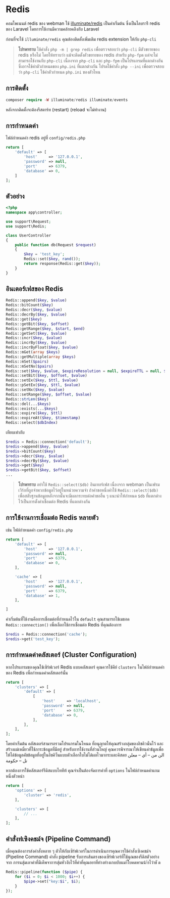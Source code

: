 # Redis

คอมโพเนนต์ redis ของ webman ใช้ [illuminate/redis](https://github.com/illuminate/redis) เป็นค่าเริ่มต้น ซึ่งเป็นไลบรารี redis ของ Laravel โดยการใช้งานมีความคล้ายคลึงกับ Laravel

ก่อนที่จะใช้ `illuminate/redis` คุณต้องติดตั้งเพิ่มเติม redis extension ให้กับ `php-cli`

> **โปรดทราบ** ใช้คำสั่ง `php -m | grep redis` เพื่อตรวจสอบว่า `php-cli` มีตัวขยายของ redis หรือไม่ โดยให้ทราบว่า แม้จะติดตั้งตัวขยายของ redis สำหรับ `php-fpm` แต่จะไม่สามารถใช้งานกับ `php-cli` เนื่องจาก `php-cli` และ `php-fpm` เป็นโปรแกรมที่แตกต่างกัน ซึ่งอาจใช้ค่าตัวกำหนดของ `php.ini` ที่แตกต่างกัน โปรดใช้คำสั่ง `php --ini` เพื่อตรวจสอบว่า `php-cli` ใช้ค่าตัวกำหนด `php.ini` ของตัวไหน

## การติดตั้ง

```php
composer require -W illuminate/redis illuminate/events
```

หลังจากติดตั้งจะต้องรีสตาร์ท (restart) (reload จะไม่ทำงาน)

## การกำหนดค่า

ไฟล์กำหนดค่า redis อยู่ที่ `config/redis.php`

```php
return [
    'default' => [
        'host'     => '127.0.0.1',
        'password' => null,
        'port'     => 6379,
        'database' => 0,
    ]
];
```

## ตัวอย่าง

```php
<?php
namespace app\controller;

use support\Request;
use support\Redis;

class UserController
{
    public function db(Request $request)
    {
        $key = 'test_key';
        Redis::set($key, rand());
        return response(Redis::get($key));
    }
}
```

## อินเตอร์เฟสของ Redis

```php
Redis::append($key, $value)
Redis::bitCount($key)
Redis::decr($key, $value)
Redis::decrBy($key, $value)
Redis::get($key)
Redis::getBit($key, $offset)
Redis::getRange($key, $start, $end)
Redis::getSet($key, $value)
Redis::incr($key, $value)
Redis::incrBy($key, $value)
Redis::incrByFloat($key, $value)
Redis::mGet(array $keys)
Redis::getMultiple(array $keys)
Redis::mSet($pairs)
Redis::mSetNx($pairs)
Redis::set($key, $value, $expireResolution = null, $expireTTL = null, $flag = null)
Redis::setBit($key, $offset, $value)
Redis::setEx($key, $ttl, $value)
Redis::pSetEx($key, $ttl, $value)
Redis::setNx($key, $value)
Redis::setRange($key, $offset, $value)
Redis::strLen($key)
Redis::del(...$keys)
Redis::exists(...$keys)
Redis::expire($key, $ttl)
Redis::expireAt($key, $timestamp)
Redis::select($dbIndex)
```

เทียบเท่ากับ

```php
$redis = Redis::connection('default');
$redis->append($key, $value)
$redis->bitCount($key)
$redis->decr($key, $value)
$redis->decrBy($key, $value)
$redis->get($key)
$redis->getBit($key, $offset)
...
```

> **โปรดทราบ** อย่าใช้ `Redis::select($db)` อินเทอร์เฟส เนื่องจาก webman เป็นเฟรมเวิร์กที่ถูกจำพวกข้อมูลไว้อยู่ในหน่วยความจำ ถ้าคำขอหนึ่งคำใช้ `Redis::select($db)` เพื่อสลับฐานข้อมูลหลังจากนั้นจะมีผลกระทบต่อคำขออื่น ๆ แนะนำให้กำหนด `$db` ที่แตกต่างไว้เป็นการตั้งค่าเชื่อมต่อ Redis ที่แตกต่างกัน

## การใช้งานการเชื่อมต่อ Redis หลายตัว

เช่น ไฟล์กำหนดค่า `config/redis.php`
```php
return [
    'default' => [
        'host'     => '127.0.0.1',
        'password' => null,
        'port'     => 6379,
        'database' => 0,
    ],

    'cache' => [
        'host'     => '127.0.0.1',
        'password' => null,
        'port'     => 6379,
        'database' => 1,
    ],

]
```
ค่าเริ่มต้นที่ใช้งานคือการเชื่อมต่อที่กำหนดไว้ใน `default` คุณสามารถใช้เมธอด `Redis::connection()` เพื่อเลือกใช้การเชื่อมต่อ Redis ที่คุณต้องการ
```php
$redis = Redis::connection('cache');
$redis->get('test_key');
```

## การกำหนดค่าคลัสเตอร์ (Cluster Configuration)

หากโปรแกรมของคุณใช้เซิร์ฟเวอร์ Redis แบบคลัสเตอร์ คุณควรใช้คีย์ `clusters` ในไฟล์กำหนดค่าของ Redis เพื่อกำหนดค่าคลัสเตอร์นั้น
```php
return [
    'clusters' => [
        'default' => [
            [
                'host'     => 'localhost',
                'password' => null,
                'port'     => 6379,
                'database' => 0,
            ],
        ],
    ],
];
```

โดยค่าเริ่มต้น คลัสเตอร์สามารถรวมโปรแกรมในโหนด ที่อนุญาตให้คุณสร้างกลุ่มของอิชคิวนั่นไว้ และสร้างแม่เหมี่ยวที่ใช้ภาระข้อมูลที่มีอยู่ สำหรับการใช้งานที่ส่วนใหญ่ คุณควรพิจารณาให้เขียนค่าข้มูลเพื่อให้ได้ข้อมูลคัชข้อมูลที่อยู่ในอิชคิว็นแบบตัวเลือกใบไม่ได้ผลไวมากระแตะคิสดย الن من – أي – معلن تل – حكومة

หากต้องการใช้คลัสเตอร์รีดิสแบบไททีท้ คุณจำเป็นต้องจัดการค่าที่ `options` ในไฟล์กำหนดค่าแกมหนี่งตัวหนำ 

```php
return [
    'options' => [
        'cluster' => 'redis',
    ],

    'clusters' => [
        // ...
    ],
];
```

## คำสั่งท่่เซิงคชม์จ (Pipeline Command)

เมื่อคุณต้องการส่งคำสั่งหลาย ๆ ตัวให้กับเซิร์ฟเวอร์ในการดำเนินการคุณควรใช้คำสั่งเซิงคชม์จ (Pipeline Command) คำสั่ง pipeline รับการเส้นตรงของเซิร์ฟเวอร์ที่ใชฺ้นุณของรีดิสตัวอย่างจาก การนสุ่มเอาค่าที่มีเคีพจาการสุ่มหัวงับไว้ที่ค่าที่คุณอยาที่ท่างท่างเกบบับแมา้ใ้บคดหานน้าำไวำชั ด 
```php
Redis::pipeline(function ($pipe) {
    for ($i = 0; $i < 1000; $i++) {
        $pipe->set("key:$i", $i);
    }
});
```

